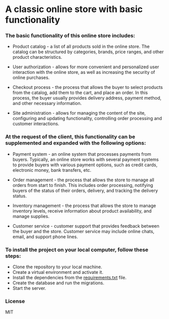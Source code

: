 # A classic online store with basic functionality

### The basic functionality of this online store includes:

- Product catalog - a list of all products sold in the online store. The catalog can be structured by categories, brands, price ranges, and other product characteristics.

- User authorization - allows for more convenient and personalized user interaction with the online store, as well as increasing the security of online purchases.

- Checkout process - the process that allows the buyer to select products from the catalog, add them to the cart, and place an order. In this process, the buyer usually provides delivery address, payment method, and other necessary information.

- Site administration - allows for managing the content of the site, configuring and updating functionality, controlling order processing and customer interactions.

### At the request of the client, this functionality can be supplemented and expanded with the following options:

- Payment system - an online system that processes payments from buyers. Typically, an online store works with several payment systems to provide buyers with various payment options, such as credit cards, electronic money, bank transfers, etc.

- Order management - the process that allows the store to manage all orders from start to finish. This includes order processing, notifying buyers of the status of their orders, delivery, and tracking the delivery status.

- Inventory management - the process that allows the store to manage inventory levels, receive information about product availability, and manage supplies.

- Customer service - customer support that provides feedback between the buyer and the store. Customer service may include online chats, email, and support phone lines.

### To install the project on your local computer, follow these steps:

- Clone the repository to your local machine.
- Create a virtual environment and activate it.
- Install the dependencies from the [requirements.txt] file.
- Create the database and run the migrations.
- Start the server.

### License
MIT

[requirements.txt]: ../requirements.txt
